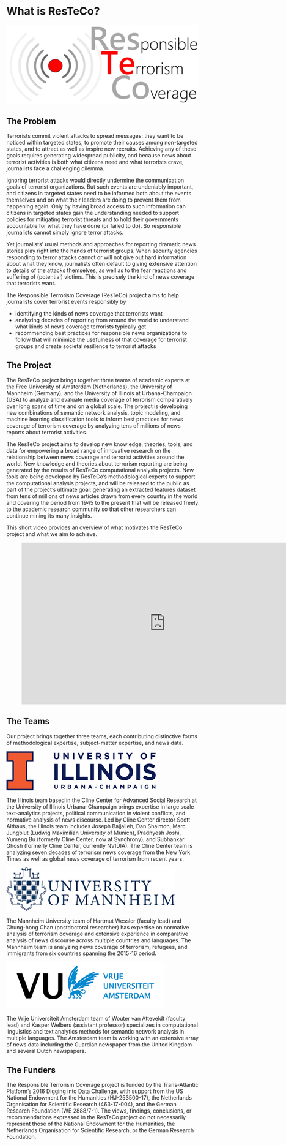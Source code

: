 # What is ResTeCo?

![ResTeCo project logo](assets/Logo-with-Words-3.png)

## The Problem

Terrorists commit violent attacks to spread messages: they want to be noticed within targeted states, to promote their causes among non-targeted states, and to attract as well as inspire new recruits. Achieving any of these goals requires generating widespread publicity, and because news about terrorist activities is both what citizens need and what terrorists crave, journalists face a challenging dilemma.

Ignoring terrorist attacks would directly undermine the communication goals of terrorist organizations. But such events are undeniably important, and citizens in targeted states need to be informed both about the events themselves and on what their leaders are doing to prevent them from happening again. Only by having broad access to such information can citizens in targeted states gain the understanding needed to support policies for mitigating terrorist threats and to hold their governments accountable for what they have done (or failed to do). So responsible journalists cannot simply ignore terror attacks.

Yet journalists’ usual methods and approaches for reporting dramatic news stories play right into the hands of terrorist groups. When security agencies responding to terror attacks cannot or will not give out hard information about what they know, journalists often default to giving extensive attention to details of the attacks themselves, as well as to the fear reactions and suffering of (potential) victims. This is precisely the kind of news coverage that terrorists want.

The Responsible Terrorism Coverage (ResTeCo) project aims to help journalists cover terrorist events responsibly by

- identifying the kinds of news coverage that terrorists want
- analyzing decades of reporting from around the world to understand what kinds of news coverage terrorists typically get
- recommending best practices for responsible news organizations to follow that will minimize the usefulness of that coverage for terrorist groups and create societal resilience to terrorist attacks

## The Project

The ResTeCo project brings together three teams of academic experts at the Free University of Amsterdam (Netherlands), the University of Mannheim (Germany), and the University of Illinois at Urbana-Champaign (USA) to analyze and evaluate media coverage of terrorism comparatively over long spans of time and on a global scale. The project is developing new combinations of semantic network analysis, topic modeling, and machine learning classification tools to inform best practices for news coverage of terrorism coverage by analyzing tens of millions of news reports about terrorist activities.

The ResTeCo project aims to develop new knowledge, theories, tools, and data for empowering a broad range of innovative research on the relationship between news coverage and terrorist activities around the world. New knowledge and theories about terrorism reporting are being generated by the results of ResTeCo computational analysis projects. New tools are being developed by ResTeCo’s methodological experts to support the computational analysis projects, and will be released to the public as part of the project’s ultimate goal: generating an extracted features dataset from tens of millions of news articles drawn from every country in the world and covering the period from 1945 to the present that will be released freely to the academic research community so that other researchers can continue mining its many insights.

This short video provides an overview of what motivates the ResTeCo project and what we aim to achieve.

<figure class="wp-block-embed-youtube alignwide wp-block-embed is-type-video is-provider-youtube wp-embed-aspect-16-9 wp-has-aspect-ratio"><div class="wp-block-embed__wrapper">
<iframe loading="lazy" title="How do journalists responsibly cover terrorism?" width="750" height="422" src="https://www.youtube.com/embed/-0Nin-UGApE?feature=oembed" frameborder="0" allow="accelerometer; autoplay; encrypted-media; gyroscope; picture-in-picture" allowfullscreen=""></iframe>
</div></figure>

## The Teams

Our project brings together three teams, each contributing distinctive forms of methodological expertise, subject-matter expertise, and news data.

![University of Illinois at Urbana-Champaign](assets/logo_ui.png)

The Illinois team based in the Cline Center for Advanced Social Research at the University of Illinois Urbana-Champaign brings expertise in large scale text-analytics projects, political communication in violent conflicts, and normative analysis of news discourse. Led by Cline Center director Scott Althaus, the Illinois team includes Joseph Bajjalieh, Dan Shalmon, Marc Jungblut (Ludwig Maximilian University of Munich), Pradnyesh Joshi, Yumeng Bu (formerly Cline Center, now at Synchrony), and Subhankar Ghosh (formerly Cline Center, currently NVIDIA). The Cline Center team is analyzing seven decades of terrorism news coverage from the New York Times as well as global news coverage of terrorism from recent years.

![University of Mannheim](assets/logo_mannheim.png)

The Mannheim University team of Hartmut Wessler (faculty lead) and Chung-hong Chan (postdoctoral researcher) has expertise on normative analysis of terrorism coverage and extensive experience in comparative analysis of news discourse across multiple countries and languages. The Mannheim team is analyzing news coverage of terrorism, refugees, and immigrants from six countries spanning the 2015-16 period.

![Vrije Universiteit Amsterdam](assets/logo_vu.png)

The Vrije Universiteit Amsterdam team of Wouter van Atteveldt (faculty lead) and Kasper Welbers (assistant professor) specializes in computational linguistics and text analytics methods for semantic network analysis in multiple languages. The Amsterdam team is working with an extensive array of news data including the Guardian newspaper from the United Kingdom and several Dutch newspapers.

## The Funders

The Responsible Terrorism Coverage project is funded by the Trans-Atlantic Platform’s 2016 Digging into Data Challenge, with support from the US National Endowment for the Humanities (HJ-253500-17), the Netherlands Organisation for Scientific Research (463-17-004), and the German Research Foundation (WE 2888/7-1). The views, findings, conclusions, or recommendations expressed in the ResTeCo project do not necessarily represent those of the National Endowment for the Humanities, the Netherlands Organisation for Scientific Research, or the German Research Foundation.

